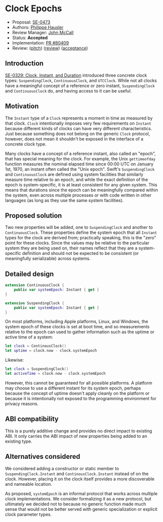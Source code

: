 # Clock Epochs

* Proposal: [SE-0473](0473-clock-epochs.md)
* Authors: [Philippe Hausler](https://github.com/phausler)
* Review Manager: [John McCall](https://github.com/rjmccall)
* Status: **Accepted**
* Implementation: [PR #80409](https://github.com/swiftlang/swift/pull/80409)
* Review: ([pitch](https://forums.swift.org/t/pitch-suspendingclock-and-continuousclock-epochs/78017)) ([review](https://forums.swift.org/t/se-0473-clock-epochs/78923)) ([acceptance](https://forums.swift.org/t/accepted-se-0473-clock-epochs/79221))

## Introduction

[SE-0329: Clock, Instant, and Duration](https://github.com/swiftlang/swift-evolution/blob/main/proposals/0329-clock-instant-duration.md) introduced three concrete clock types: `SuspendingClock`, `ContinuousClock`, and `UTCClock`. While not all clocks have a meaningful concept of a reference or zero instant, `SuspendingClock` and `ContinuousClock` do, and having access to it can be useful.

## Motivation

The `Instant` type of a `Clock` represents a moment in time as measured by that clock. `Clock` intentionally imposes very few requirements on `Instant` because different kinds of clocks can have very different characteristics. Just because something does not belong on the generic `Clock` protocol, however, does not mean it shouldn't be exposed in the interface of a concrete clock type.

Many clocks have a concept of a reference instant, also called an "epoch", that has special meaning for the clock. For example, the Unix `gettimeofday` function measures the nominal elapsed time since 00:00 UTC on January 1st, 1970, an instant often called the "Unix epoch". Swift's `SuspendingClock` and `ContinuousClock` are defined using system facilities that similarly measure time relative to an epoch, and while the exact definition of the epoch is system-specific, it is at least consistent for any given system. This means that durations since the epoch can be meaningfully compared within the system, even across multiple processes or with code written in other languages (as long as they use the same system facilities).

## Proposed solution

Two new properties will be added, one to `SuspendingClock` and another to `ContinuousClock`. These properties define the system epoch that all `Instant` types for the clock are derived from; practically speaking, this is the "zero" point for these clocks. Since the values may be relative to the particular system they are being used on, their names reflect that they are a system-specific definition and should not be expected to be consistent (or meaningfully serializable) across systems.

## Detailed design

```swift
extension ContinuousClock {
    public var systemEpoch: Instant { get }
}

extension SuspendingClock {
    public var systemEpoch: Instant { get }
}
```

On most platforms, including Apple platforms, Linux, and Windows, the system epoch of these clocks is set at boot time, and so measurements relative to the epoch can used to gather information such as the uptime or active time of a system:

```swift
let clock = ContinousClock()
let uptime = clock.now - clock.systemEpoch
```

Likewise:

```swift
let clock = SuspendingClock()
let activeTime = clock.now - clock.systemEpoch
```

However, this cannot be guaranteed for all possible platforms. A platform may choose to use a different instant for its system epoch, perhaps because the concept of uptime doesn't apply cleanly on the platform or because it is intentionally not exposed to the programming environment for privacy reasons.

## ABI compatibility

This is a purely additive change and provides no direct impact to existing ABI. It only carries the ABI impact of new properties being added to an existing type.

## Alternatives considered

We considered adding a constructor or static member to `SuspendingClock.Instant` and `ContinousClock.Instant` instead of on the clock. However, placing it on the clock itself provides a more discoverable and nameable location.

As proposed, `systemEpoch` is an informal protocol that works across multiple clock implementations. We consider formalizing it as a new protocol, but ultimately we decided not to because no generic function made much sense that would not be better served with generic specialization or explicit clock parameter types.
